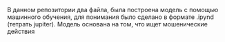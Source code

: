 В данном репозитории два файла, была построена модель с помощью машинного обучения, для понимания было сделано в формате .ipynd (тетрать jupiter). Модель основана на том, что ищет мошенические действия
